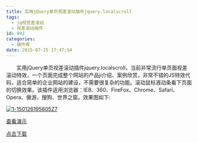 ```yaml
---
title: 实用jQuery单页视差滚动插件jquery.localscroll
tags:
  - jq视觉差滚动
  - 视差滚动插件
id: 892
categories:
  - 插件库
date: 2015-07-25 17:47:54
---
```


&emsp;&emsp;实用jQuery单页视差滚动插件jquery.localscroll，当前非常流行单页面视差滚动特效，一个页面完成整个网站的产品ji介绍、案例欣赏，非常不错的JS特效代码，适合简单的企业网站的建设，不需要很复杂的功能。滚动鼠标液动条看下页面的切换效果。该插件适用浏览器：IE8、360、FireFox、Chrome、Safari、Opera、傲游、搜狗、世界之窗。效果图如下:

[![1-150126195605Z7](http://www.npm8.com/wp-content/uploads/2015/07/1-150126195605Z7.png)](http://www.npm8.com/wp-content/uploads/2015/07/1-150126195605Z7.png)

[查看演示](http://demo.grycheng.com/case/localscroll/)

[点击下载](http://www.npm8.com/wp-content/uploads/2015/07/localscroll.zip)
&nbsp;
&nbsp;